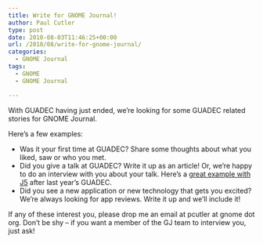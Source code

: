 ```yaml
---
title: Write for GNOME Journal!
author: Paul Cutler
type: post
date: 2010-08-03T11:46:25+00:00
url: /2010/08/write-for-gnome-journal/
categories:
  - GNOME Journal
tags:
  - GNOME
  - GNOME Journal

---
```

With GUADEC having just ended, we&#8217;re looking for some GUADEC related stories for GNOME Journal.

Here&#8217;s a few examples:

  * Was it your first time at GUADEC? Share some thoughts about what you liked, saw or who you met.
  * Did you give a talk at GUADEC? Write it up as an article! Or, we&#8217;re happy to do an interview with you about your talk. Here&#8217;s a [great example with J5][1] after last year&#8217;s GUADEC.
  * Did you see a new application or new technology that gets you excited? We&#8217;re always looking for app reviews. Write it up and we&#8217;ll include it!

If any of these interest you, please drop me an email at pcutler at gnome dot org. Don&#8217;t be shy &#8211; if you want a member of the GJ team to interview you, just ask!

 [1]: http://gnomejournal.org/article/78/putting-the-network-back-into-gnome---an-interview-with-john-palmieri